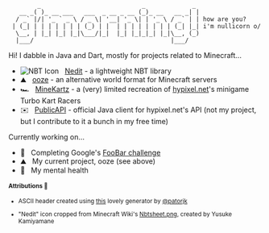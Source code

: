 ```
        _                            _             _ 
   __ _( )_ __ ___   ___  _ __ _ __ (_)_ __   __ _| |
  / _` |/| '_ ` _ \ / _ \| '__| '_ \| | '_ \ / _` | | how are you?
 | (_| | | | | | | | (_) | |  | | | | | | | | (_| |_| i'm nullicorn o/
  \__, | |_| |_| |_|\___/|_|  |_| |_|_|_| |_|\__, (_)
  |___/                                      |___/   
```
Hi! I dabble in Java and Dart, mostly for projects related to Minecraft...
- ![NBT Icon](https://user-images.githubusercontent.com/64789500/140657790-abb66f64-ceac-4df2-9717-b63a6300cedb.png)&nbsp; &nbsp;[Nedit](https://github.com/TheNullicorn/Nedit) - a lightweight NBT library
- ⛰️&nbsp; &nbsp;[ooze](https://github.com/ooze-world) - an alternative world format for Minecraft servers
- 🏎️&nbsp; &nbsp;[MineKartz](https://github.com/TheNullicorn/MineKartz) - a (very) limited recreation of [hypixel.net](https://hypixel.net)'s minigame Turbo Kart Racers
- ✉️&nbsp; &nbsp;[PublicAPI](https://github.com/HypixelDev/PublicAPI) - official Java client for hypixel.net's API (not my project, but I contribute to it a bunch in my free time)

Currently working on...
- 🔐&nbsp; &nbsp;Completing Google's [FooBar challenge](https://foobar.withgoogle.com/)
- ⛰️&nbsp; &nbsp;My current project, ooze (see above)
- 🧠&nbsp; &nbsp;My mental health

<!--
Obligitory stats image...

 &nbsp; &nbsp; &nbsp; &nbsp; ![Nullicorn's GitHub stats](https://github-readme-stats.vercel.app/api?username=TheNullicorn&show_icons=true&theme=radical)
-->

<sub>
  
  #### Attributions 💞 
  - ASCII header created using [this](https://patorjk.com/software/taag/#f=Ivrit) lovely generator by [@patorjk](https://github.com/patorjk)
  
  - "Nedit" icon cropped from Minecraft Wiki's [Nbtsheet.png](https://minecraft.fandom.com/wiki/Minecraft_Wiki?file=Nbtsheet.png), created by Yusuke Kamiyamane
  </sub>
